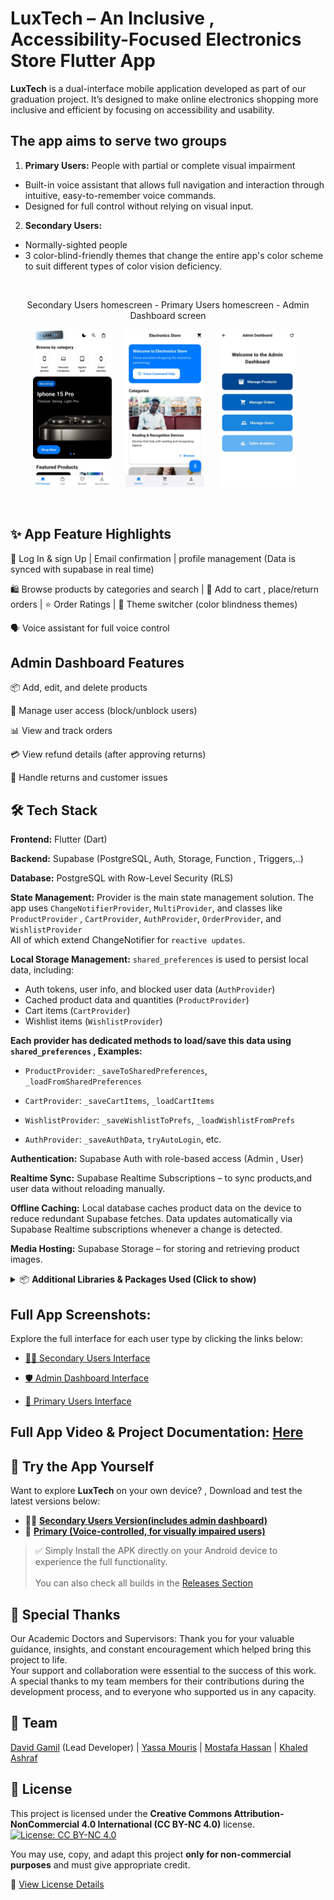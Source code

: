 # LuxTech – An Inclusive , Accessibility-Focused Electronics Store Flutter App
**LuxTech** is a dual-interface mobile application developed as part of our graduation project. It’s designed to make online electronics shopping more inclusive and efficient by focusing on accessibility and usability.

## The app aims to serve two groups
1. **Primary Users:** People with partial or complete visual impairment<br>
- Built-in voice assistant that allows full navigation and interaction through intuitive, easy-to-remember voice commands.
- Designed for full control without relying on visual input.<br>

2. **Secondary Users:** 
- Normally-sighted people
- 3 color-blind-friendly themes that change the entire app's color scheme to suit different types of color vision deficiency.

<br>
 <p align="center"> Secondary Users homescreen - Primary Users homescreen - Admin Dashboard screen </p>
 <p align="center">
  <img src="img/sec/Home1.jpg" width="25%" style="margin-right: 10px;">&nbsp;&nbsp;
  <img src="img/primary/home.jpg" width="25%" style="margin-right: 10px;">&nbsp;&nbsp;
  <img src="img/admin/AdminDashboard.jpg" width="25%" style="margin-right: 10px;">
</p>

<br>


## ✨ App Feature Highlights
🔐 Log In & sign Up | Email confirmation |  profile management (Data is synced with supabase in real time)
<br>

🛍️ Browse products by categories and search | 🛒 Add to cart , place/return 
orders | ⭐ Order Ratings | 🎨 Theme switcher (color blindness themes) <br>

🗣️ Voice assistant for full voice control


## Admin Dashboard Features
📦 Add, edit, and delete products

👥 Manage user access (block/unblock users)

📊 View and track orders

💳 View refund details (after approving returns)

🔁 Handle returns and customer issues


## 🛠️ Tech Stack
**Frontend:** Flutter (Dart)

**Backend:** Supabase (PostgreSQL, Auth, Storage, Function , Triggers,..)

**Database:** PostgreSQL with Row-Level Security (RLS)

**State Management:**
Provider is the main state management solution. The app uses ``ChangeNotifierProvider``, ``MultiProvider``, and classes like ``ProductProvider`` , ``CartProvider``, ``AuthProvider``, ``OrderProvider``, and ``WishlistProvider`` <br>All of which extend ChangeNotifier for ``reactive updates``.

**Local Storage Management:** ``shared_preferences`` is used to persist local data, including:
- Auth tokens, user info, and blocked user data (``AuthProvider``)
- Cached product data and quantities (``ProductProvider``)
- Cart items (``CartProvider``)
- Wishlist items (``WishlistProvider``)

**Each provider has dedicated methods to load/save this data using ``shared_preferences``
, Examples:**

- ``ProductProvider``: ``_saveToSharedPreferences``, ``_loadFromSharedPreferences``

- ``CartProvider``: ``_saveCartItems``, ``_loadCartItems``

- ``WishlistProvider``: ``_saveWishlistToPrefs``, ``_loadWishlistFromPrefs``

- ``AuthProvider``: ``_saveAuthData``, ``tryAutoLogin``, etc.

**Authentication:** Supabase Auth with role-based access (Admin , User)

**Realtime Sync:** Supabase Realtime Subscriptions – to sync products,and user data without reloading manually.

**Offline Caching:** Local database caches product data on the device to reduce redundant Supabase fetches. Data updates automatically via Supabase Realtime subscriptions whenever a change is detected.

**Media Hosting:** Supabase Storage – for storing and retrieving product images.



<details>
<summary>📦 <strong>Additional Libraries & Packages Used (Click to show)</strong></summary>

### 🖌️ UI/UX & Utility  
- `flutter_svg` – Render SVG images  
- `cached_network_image` – Image caching with placeholders  
- `shimmer` – Skeleton loaders  
- `carousel_slider`, `dots_indicator` – For image sliders  
- `lottie` – Animated assets  
- `fl_chart` – Graphs and charts  
- `google_fonts`, `intl` – Fonts and localization  

### 🧭 Navigation  
- `go_router` – Declarative routing and deep linking  

### 📱 Device & Platform Integration  
- `connectivity_plus` – Network status  
- `local_auth` – Fingerprint/face authentication  
- `package_info_plus`, `device_info_plus` – Device/app info  
- `path_provider` – Accessing file system  

### 🌐 HTTP Requests  
- `http` – Used for Supabase functions and other HTTP calls  

## 🗃️ Backend & Database
- ``supabase_flutter`` – Supabase integration (auth, database, storage)

## 📦 Core & State Management
``provider`` – Main state management solution 

### 🚀 Splash & Icons  
- `flutter_launcher_icons` – App icon generation  
- `flutter_native_splash` – Custom splash screen  

## 🔑 Permissions & Device
- ``permission_handler`` – Runtime permissions

### 🗣️ Voice & Accessibility
- ``speech_to_text`` – Speech recognition
- ``flutter_tts`` – Text-to-speech
</details>



## Full App Screenshots:
Explore the full interface for each user type by clicking the links below:
- [🧑‍🦱 Secondary Users Interface](docs/secondary.md)

- [🛡️ Admin Dashboard Interface](docs/admin.md) 

- [🦯 Primary Users Interface](docs/primary.md)

## Full App Video & Project Documentation: [Here](https://drive.google.com/drive/u/2/folders/1QiA14KGVweFBvd0p_YZLZpH2SbCasOKq)


## 📲 Try the App Yourself
Want to explore **LuxTech** on your own device? , Download and test the latest versions below:
- 🧑‍🦱 [**Secondary Users Version(includes admin dashboard)**](https://github.com/DavidG2Q/LuxTech-ElectronicsStore/releases/tag/secondary-v1.0.0)
- 🦯 [**Primary (Voice-controlled, for visually impaired users)**](https://github.com/DavidG2Q/LuxTech-ElectronicsStore/releases/tag/primary-v1.0.0)
> ✅ Simply Install the APK directly on your Android device to experience the full functionality.
<br><br>You can also check all builds in the [Releases Section](https://github.com/DavidG2Q/LuxTech-ElectronicsStore/releases)


## 🙏 Special Thanks
Our Academic Doctors and Supervisors:
Thank you for your valuable guidance, insights, and constant encouragement which helped bring this project to life.<br>
Your support and collaboration were essential to the success of this work.<br>
A special thanks to my team members for their contributions during the development process, and to everyone who supported us in any capacity.



## 👥 Team
[David Gamil](https://github.com/DavidG2Q) (Lead Developer)   |   [Yassa Mouris](https://github.com/yassaYM7)   |   [Mostafa Hassan](https://github.com/Mostafaa212)   |   [Khaled Ashraf](https://github.com/Recker-13)


## 📄 License
This project is licensed under the **Creative Commons Attribution-NonCommercial 4.0 International (CC BY-NC 4.0)** license.   [![License: CC BY-NC 4.0](https://img.shields.io/badge/License-CC%20BY--NC%204.0-lightgrey.svg)](https://creativecommons.org/licenses/by-nc/4.0/)


You may use, copy, and adapt this project **only for non-commercial purposes** and must give appropriate credit.

🔗 [View License Details](https://creativecommons.org/licenses/by-nc/4.0/)
